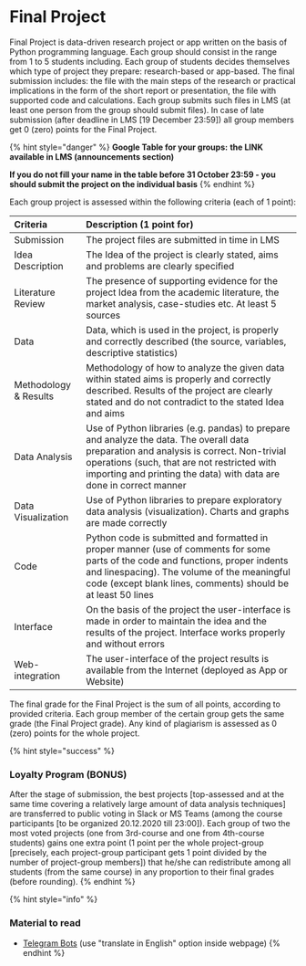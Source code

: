 # Final Project

Final Project is data-driven research project or app written on the basis of Python programming language. Each group should consist in the range from 1 to 5 students including. Each group of students decides themselves which type of project they prepare: research-based or app-based. The final submission includes: the file with the main steps of the research or practical implications in the form of the short report or presentation, the file with supported code and calculations. Each group submits such files in LMS \(at least one person from the group should submit files\). In case of late submission \(after deadline in LMS \[19 December 23:59\]\) all group members get 0 \(zero\) points for the Final Project. 

{% hint style="danger" %}
**Google Table for your groups:** **the LINK available in LMS \(announcements section\)**

**If you do not fill your name in the table before 31 October 23:59 - you should submit the project on the individual basis**
{% endhint %}

Each group project is assessed within the following criteria \(each of 1 point\):

| Criteria | Description \(1 point for\) |
| :--- | :--- |
| Submission | The project files are submitted in time in LMS |
| Idea Description | The Idea of the project is clearly stated, aims and problems are clearly specified |
| Literature Review | The presence of supporting evidence for the project Idea from the academic literature, the market analysis, case-studies etc. At least 5 sources |
| Data | Data, which is used in the project, is properly and correctly described \(the source, variables, descriptive statistics\) |
| Methodology & Results | Methodology of how to analyze the given data within stated aims is properly and correctly described. Results of the project are clearly stated and do not contradict to the stated Idea and aims |
| Data Analysis | Use of Python libraries \(e.g. pandas\) to prepare and analyze the data. The overall data preparation and analysis is correct. Non-trivial operations \(such, that are not restricted with importing and printing the data\) with data are done in correct manner |
| Data Visualization | Use of Python libraries to prepare exploratory data analysis \(visualization\). Charts and graphs are made correctly |
| Code | Python code is submitted and formatted in proper manner \(use of comments for some parts of the code and functions, proper indents and linespacing\). The volume of the meaningful code \(except blank lines, comments\) should be at least 50 lines |
| Interface | On the basis of the project the user-interface is made in order to maintain the idea and the results of the project. Interface works properly and without errors |
| Web-integration | The user-interface of the project results is available from the Internet \(deployed as App or Website\) |

The final grade for the Final Project is the sum of all points, according to provided criteria. Each group member of the certain group gets the same grade \(the Final Project grade\). Any kind of plagiarism is assessed as 0 \(zero\) points for the whole project.

{% hint style="success" %}
### Loyalty Program \(BONUS\)

After the stage of submission, the best projects \[top-assessed and at the same time covering a relatively large amount of data analysis techniques\] are transferred to public voting in Slack or MS Teams \(among the course participants \[to be organized 20.12.2020 till 23:00\]\). Each group of two the most voted projects \(one from 3rd-course and one from 4th-course students\) gains one extra point \(1 point per the whole project-group \[precisely, each project-group participant gets 1 point divided by the number of project-group members\]\) that he/she can redistribute among all students \(from the same course\) in any proportion to their final grades \(before rounding\).
{% endhint %}

{% hint style="info" %}
### Material to read

* [Telegram Bots](https://mastergroosha.github.io/telegram-tutorial/) \(use "translate in English" option inside webpage\)
{% endhint %}

